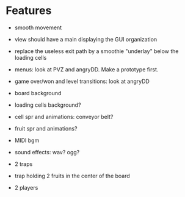 

Features
===

- smooth movement
- view should have a main displaying the GUI organization
- replace the useless exit path by a smoothie "underlay" below the loading cells  
- menus: look at PVZ and angryDD. Make a prototype first.
- game over/won and level transitions: look at angryDD

- board background
- loading cells background?
- cell spr and animations: conveyor belt?
- fruit spr and animations?
- MIDI bgm 
- sound effects: wav? ogg?
- 2 traps
- trap holding 2 fruits in the center of the board
- 2 players
